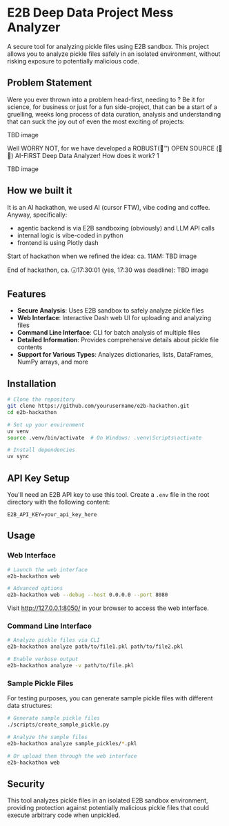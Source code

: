 # E2B Deep Data Project Mess Analyzer

A secure tool for analyzing pickle files using E2B sandbox. This project allows you to analyze pickle files safely in an isolated environment, without risking exposure to potentially malicious code.

## Problem Statement
Were you ever thrown into a problem head-first, needing to ? Be it for science, for business or just for a fun side-project, that can be a start of a gruelling, weeks long process of data curation, analysis and understanding that can suck the joy out of even the most exciting of projects:

TBD image

Well WORRY NOT, for we have developed a ROBUST(🤞™️) OPEN SOURCE (📖😮) AI-FIRST Deep Data Analyzer! How does it work?
1

TBD image

## How we built it
It is an AI hackathon, we used AI (cursor FTW), vibe coding and coffee. Anyway, specifically:
- agentic backend is via E2B sandboxing (obviously) and LLM API calls
- internal logic is vibe-coded in python
- frontend is using Plotly dash

Start of hackathon when we refined the idea: ca. 11AM:
TBD image

End of hackathon, ca. 🕠17\:30:01 (yes, 17:30 was deadline):
TBD image

## Features

- **Secure Analysis**: Uses E2B sandbox to safely analyze pickle files
- **Web Interface**: Interactive Dash web UI for uploading and analyzing files
- **Command Line Interface**: CLI for batch analysis of multiple files
- **Detailed Information**: Provides comprehensive details about pickle file contents
- **Support for Various Types**: Analyzes dictionaries, lists, DataFrames, NumPy arrays, and more

## Installation

```bash
# Clone the repository
git clone https://github.com/yourusername/e2b-hackathon.git
cd e2b-hackathon

# Set up your environment
uv venv
source .venv/bin/activate  # On Windows: .venv\Scripts\activate

# Install dependencies
uv sync
```

## API Key Setup

You'll need an E2B API key to use this tool. Create a `.env` file in the root directory with the following content:

```
E2B_API_KEY=your_api_key_here
```

## Usage

### Web Interface

```bash
# Launch the web interface
e2b-hackathon web

# Advanced options
e2b-hackathon web --debug --host 0.0.0.0 --port 8080
```

Visit http://127.0.0.1:8050/ in your browser to access the web interface.

### Command Line Interface

```bash
# Analyze pickle files via CLI
e2b-hackathon analyze path/to/file1.pkl path/to/file2.pkl

# Enable verbose output
e2b-hackathon analyze -v path/to/file.pkl
```

### Sample Pickle Files

For testing purposes, you can generate sample pickle files with different data structures:

```bash
# Generate sample pickle files
./scripts/create_sample_pickle.py

# Analyze the sample files
e2b-hackathon analyze sample_pickles/*.pkl

# Or upload them through the web interface
e2b-hackathon web
```

## Security

This tool analyzes pickle files in an isolated E2B sandbox environment, providing protection against potentially malicious pickle files that could execute arbitrary code when unpickled.
